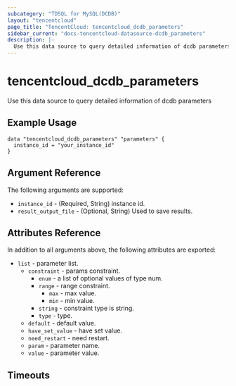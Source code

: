 ```yaml
---
subcategory: "TDSQL for MySQL(DCDB)"
layout: "tencentcloud"
page_title: "TencentCloud: tencentcloud_dcdb_parameters"
sidebar_current: "docs-tencentcloud-datasource-dcdb_parameters"
description: |-
  Use this data source to query detailed information of dcdb parameters
---
```


# tencentcloud_dcdb_parameters

Use this data source to query detailed information of dcdb parameters

## Example Usage

```hcl
data "tencentcloud_dcdb_parameters" "parameters" {
  instance_id = "your_instance_id"
}
```

## Argument Reference

The following arguments are supported:

* `instance_id` - (Required, String) instance id.
* `result_output_file` - (Optional, String) Used to save results.

## Attributes Reference

In addition to all arguments above, the following attributes are exported:

* `list` - parameter list.
  * `constraint` - params constraint.
    * `enum` - a list of optional values of type num.
    * `range` - range constraint.
      * `max` - max value.
      * `min` - min value.
    * `string` - constraint type is string.
    * `type` - type.
  * `default` - default value.
  * `have_set_value` - have set value.
  * `need_restart` - need restart.
  * `param` - parameter name.
  * `value` - parameter value.


## Timeouts

<no value>


